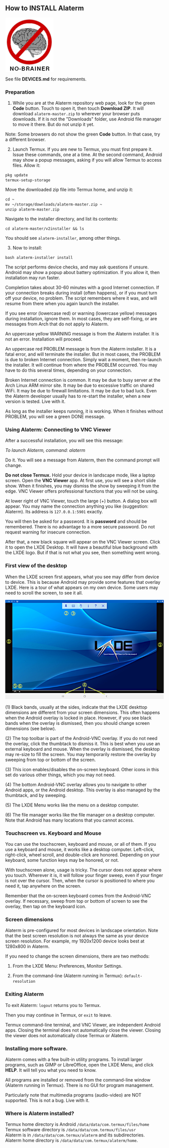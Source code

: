 ## How to INSTALL Alaterm

<img src="no-brainer.png" align="center" title="Installation is no-brainer."/>

See file **DEVICES.md** for requirements.

### Preparation

1. While you are at the Alaterm repository web page,
look for the green **Code** button. Touch to open it,
then touch **Download ZIP**. It will download `alaterm-master.zip`
to wherever your browser puts downloads. If it is not the "Downloads"
folder, use Android file manager to move it there. But do not unzip it yet.

Note: Some browsers do not show the green **Code** button.
In that case, try a different browser.

2. Launch Termux. If you are new to Termux, you must first prepare it.
Issue these commands, one at a time. At the second command, Android may
show a popup messages, asking if you will allow Termux to access files.
Allow it:

```
pkg update
termux-setup-storage
```

Move the downloaded zip file into Termux home, and unzip it:

```
cd ~
mv ~/storage/downloads/alaterm-master.zip ~
unzip alaterm-master.zip
```

Navigate to the installer directory, and list its contents:

```
cd alaterm-master/v2installer && ls
```

You should see `alaterm-installer`, among other things.

3. Now to install:

```
bash alaterm-installer install
```

The script performs device checks, and may ask questions if unsure.
Android may show a popup about battery optimization.
If you allow it, then installation may run faster.

Completion takes about 30-60 minutes with a good Internet connection.
If your connection breaks during install (often happens),
or if you must turn off your device, no problem.
The script remembers where it was, and will resume from there
when you again launch the installer.

If you see error (lowercase red) or warning (lowercase yellow) messages
during installation, ignore them. In most cases, they are self-fixing,
or are messages from Arch that do not apply to Alaterm.

An uppercase yellow WARNING message is from the Alaterm installer.
It is not an error. Installation will proceed.

An uppercase red PROBLEM message is from the Alaterm installer.
It is a fatal error, and will terminate the installer.
But in most cases, the PROBLEM is due to broken Internet connection.
Simply wait a moment, then re-launch the installer.
It will continue from where the PROBLEM occurred.
You may have to do this several times, depending on your connection.

Broken Internet connection is common.
It may be due to busy server at the Arch Linux ARM mirror site.
It may be due to excessive traffic on shared WiFi.
It may be due to firewall limitations. It may be due to bad luck.
Even the Alaterm developer usually has to re-start the installer,
when a new version is tested. Live with it.

As long as the installer keeps running, it is working.
When it finishes without PROBLEM, you will see a green DONE message.


### Using Alaterm: Connecting to VNC Viewer

After a successful installation, you will see this message:

*To launch Alaterm, command:  alaterm*

Do it. You will see a message from Alaterm, then the command prompt
will change.

**Do not close Termux.**
Hold your device in landscape mode, like a laptop screen.
Open the **VNC Viewer** app.
At first use, you will see a short slide show.
When it finishes, you may dismiss the show by sweeping it from the edge.
VNC Viewer offers professional functions that you will not be using.

At lower right of VNC Viewer, touch the large (+) button.
A dialog box will appear.
You may name the connection anything you like (suggestion: Alaterm).
Its address is `127.0.0.1:5901` exactly.

You will then be asked for a password. It is **password** and should
be remembered. There is no advantage to a more secure password.
Do not request warning for insecure connection.

After that, a new black square will appear on the VNC Viewer screen.
Click it to open the LXDE Desktop.
It will have a beautiful blue background with the LXDE logo.
But if that is not what you see, then something went wrong.


### First view of the desktop

When the LXDE screen first appears, what you see may differ
from device to device. This is because Android may provide some features
that overlay LXDE. Here is a tour of what appears on my own device.
Some users may need to scroll the screen, to see it all.

![LXDE desktop with Android overlay](lxde-launch.png)

(1) Black bands, usually at the sides, indicate that the LXDE deskttop
dimensions are different from your screen dimensions.
This often happens when the Android overlay is locked in place.
However, if you see black bands when the overlay is dismissed,
then you should change screen dimensions (see below).

(2) The top toolbar is part of the Android-VNC overlay.
If you do not need the overlay, click the thumbtack to dismiss it.
This is best when you use an external keyboard and mouse.
When the overlay is dismissed, the desktop may re-size to fill the screen.
You may temporarily restore the overlay by sweeping from top or bottom
of the screen.

(3) This icon enables/disables the on-screen keyboard.
Other icons in this set do various other things, which you may not need.

(4) The bottom Android-VNC overlay allows you to navigate to other
Android apps, or the Android desktop. This overlay is also managed
by the thumbtack, and by sweeping.

(5) The LXDE Menu works like the menu on a desktop computer.

(6) The file manager works like the file manager on a desktop computer.
Note that Android has many locations that you cannot access.


### Touchscreen vs. Keyboard and Mouse

You can use the touchscreen, keyboard and mouse, or all of them.
If you use a keyboard and mouse, it works like a desktop computer.
Left-click, right-click, wheel scroll, and double-click are honored.
Depending on your keyboard, some function keys may be honored, or not.

With touchscreen alone, usage is tricky. The cursor does not appear
where you touch. Wherever it is, it will follow your finger sweep, even if
your finger is not over the cursor. Then, when the cursor is positioned
to where you need it, tap anywhere on the screen.

Remember that the on-screen keyboard comes from the Android-VNC overlay.
If necessary, sweep from top or bottom of screen to see the overlay,
then tap on the keyboard icon.


### Screen dimensions

Alaterm is pre-configured for most devices in landscape orientation.
Note that the best screen resolution is not always the same as
your device screen resolution. For example, my 1920x1200 device
looks best at 1280x800 in Alaterm.

If you need to change the screen dimensions, there are two methods:

1. From the LXDE Menu: Preferences, Monitor Settings.

2. From the command-line (Alaterm running in Termux): `default-resolution`


### Exiting Alaterm

To exit Alaterm: `logout` returns you to Termux.

Then you may continue in Termux, or `exit` to leave.

Termux command-line terminal, and VNC Viewer, are independent Android apps.
Closing the terminal does not automatically close the viewer.
Closing the viewer does not automatically close Termux or Alaterm.



### Installing more software.

Alaterm comes with a few built-in utility programs.
To install larger programs, such as GIMP or LibreOffice,
open the LXDE Menu, and click **HELP**.
It will tell you what you need to know.

All programs are installed or removed from the command-line window
(Alaterm running in Termux). There is no GUI for program management.

Particularly note that multimedia programs (audio-video)
are NOT supported. This is not a bug. Live with it.


### Where is Alaterm installed?

Termux home directory is Android `/data/data/com.termux/files/home`<br>
Termux software directory is `/data/data/com.termux/files/usr`<br>
Alaterm is in `/data/data/com.termux/alaterm` and its subdirectories.<br>
Alaterm home directory is `/data/data/com.termux/alaterm/home`.

